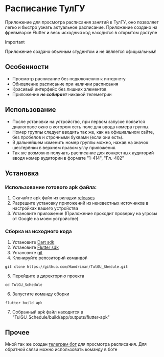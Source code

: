 # Расписание ТулГУ

Приложение для просмотра расписания занятий в ТулГУ, оно позволяет легко и быстро узнать актуальное расписание.
Приложение создано на фреймворке Flutter и весь исходный код находится в открытом доступе

>[!important]
>Приложение создано обычным студентом и не является официальным! 

## Особенности

- Просмотр расписание без подключению к интернету
- Обновление расписание при наличии расписания
- Красивый интерфейс без лишних элементов
- Приложение ___не собирает___ никакой телеметрии

## Использование

- После установки на устройство, при первом запуске появится диалоговое окно в котором есть поле для ввода номера группы.
- Номер группы следует вводить так же, как на официальном сайте, без пробелов и строчными буквами (если они есть).
- В дальнейшем изменить номер группы можно, нажав на значок шестерёнки в верхнем правом углу приложения.
- Так же возможно получать расписание для конкретных аудиторий вводя номер аудитории в формате "1-414", "Гл.-402"
## Установка

### Использование готового apk файла:

1. Скачайте apk файл из вкладки [releases](https://github.com/Handriman/TulGU_Shedule/releases)
2. Разрешите установку приложений из неизвестных источников в настройках вашего устройства
3. Установите приложение (Приложение проходит проверку на угрозы от Google на моем устройстве)
### Сборка из исходного кода

1. Установите [Dart sdk](https://dart.dev/get-dart)
2. Установите [Flutter sdk](https://docs.flutter.dev/get-started/install)
3. Установите [git](https://git-scm.com/downloads)
4. Клонируйте репозиторий командой
```
git clone https://github.com/Handriman/TulGU_Shedule.git
```
5. Перейдите в директорию проекта
```
cd TulGU_Schedule
```
6. Запустите команду сборки
```
flutter build apk
```
7. Собранный apk файл находится в "TulGU_Schedule/build/app/outputs/flutter-apk"

## Прочее

Мной так же создан [телеграм бот](https://t.me/tulguschedule_bot) для просмотра расписания.
Для обратной связи можно использовать команду в боте

